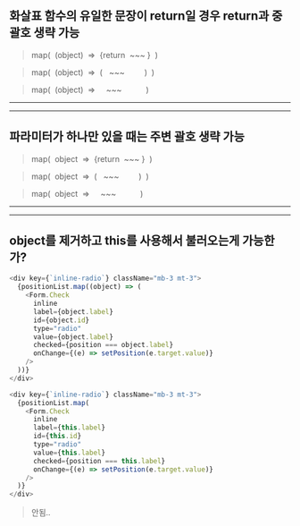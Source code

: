 ## 화살표 함수의 유일한 문장이 return일 경우 return과 중괄호 생략 가능

> map(&nbsp; (object)&nbsp; =>&nbsp; {return&nbsp; ~~~&nbsp;}&nbsp; )

> map(&nbsp; (object)&nbsp; =>&nbsp; (&nbsp;&nbsp; ~~~ &nbsp;&nbsp;&nbsp;&nbsp;&nbsp;&nbsp;&nbsp; )&nbsp; )

> map(&nbsp; (object)&nbsp; =>&nbsp; &nbsp;&nbsp; ~~~ &nbsp;&nbsp;&nbsp;&nbsp;&nbsp;&nbsp;&nbsp; &nbsp; )

---

---

## 파라미터가 하나만 있을 때는 주변 괄호 생략 가능

> map(&nbsp; object&nbsp; =>&nbsp; {return&nbsp; ~~~&nbsp;}&nbsp; )

> map(&nbsp; object&nbsp; =>&nbsp; (&nbsp;&nbsp; ~~~ &nbsp;&nbsp;&nbsp;&nbsp;&nbsp;&nbsp;&nbsp; )&nbsp; )

> map(&nbsp; object&nbsp; =>&nbsp; &nbsp;&nbsp; ~~~ &nbsp;&nbsp;&nbsp;&nbsp;&nbsp;&nbsp;&nbsp; &nbsp; )

---

---

## object를 제거하고 this를 사용해서 불러오는게 가능한가?

```javascript
<div key={`inline-radio`} className="mb-3 mt-3">
  {positionList.map((object) => (
    <Form.Check
      inline
      label={object.label}
      id={object.id}
      type="radio"
      value={object.label}
      checked={position === object.label}
      onChange={(e) => setPosition(e.target.value)}
    />
  ))}
</div>
```

```javascript
<div key={`inline-radio`} className="mb-3 mt-3">
  {positionList.map(
    <Form.Check
      inline
      label={this.label}
      id={this.id}
      type="radio"
      value={this.label}
      checked={position === this.label}
      onChange={(e) => setPosition(e.target.value)}
    />
  )}
</div>
```

> 안됨..
